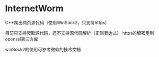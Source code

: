 # InternetWorm
C++爬出网页源代码（使用WinSock2，只支持https）

目前只支持爬取源代码，还不支持源代码解析（正则表达式）
https的解密用到openssl第三方库

winSock2的使用可参考微软的技术文档
